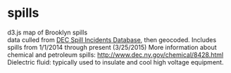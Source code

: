 # spills
d3.js map of Brooklyn spills<br/>
data culled from [DEC Spill Incidents Database](http://www.dec.ny.gov/cfmx/extapps/derexternal/index.cfm?pageid=2), then geocoded.
Includes spills from 1/1/2014 through present (3/25/2015)
More information about chemical and petroleum spills: http://www.dec.ny.gov/chemical/8428.html<br/>
Dielectric fluid: typically used to insulate and cool high voltage equipment.